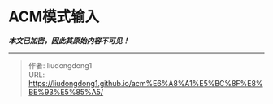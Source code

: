 # ACM模式输入

***本文已加密，因此其原始内容不可见！***

---

> 作者: liudongdong1  
> URL: https://liudongdong1.github.io/acm%E6%A8%A1%E5%BC%8F%E8%BE%93%E5%85%A5/  

